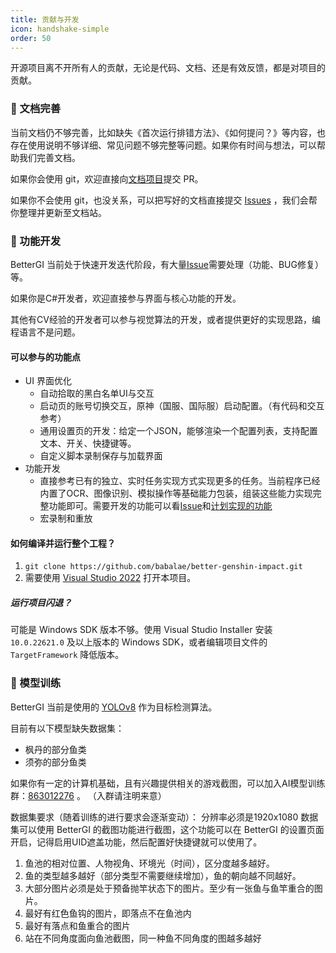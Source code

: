 ```yaml
---
title: 贡献与开发
icon: handshake-simple
order: 50
---
```


开源项目离不开所有人的贡献，无论是代码、文档、还是有效反馈，都是对项目的贡献。

### 📝 文档完善

当前文档仍不够完善，比如缺失《首次运行排错方法》、《如何提问？》等内容，也存在使用说明不够详细、常见问题不够完整等问题。如果你有时间与想法，可以帮助我们完善文档。

如果你会使用 git，欢迎直接向[文档项目](https://github.com/huiyadanli/bettergi-docs)提交 PR。

如果你不会使用 git，也没关系，可以把写好的文档直接提交 [Issues](https://github.com/huiyadanli/bettergi-docs/issues) ，我们会帮你整理并更新至文档站。

### 💎 功能开发

BetterGI 当前处于快速开发迭代阶段，有大量[Issue](https://github.com/babalae/better-genshin-impact/issues)需要处理（功能、BUG修复）等。

如果你是C#开发者，欢迎直接参与界面与核心功能的开发。

其他有CV经验的开发者可以参与视觉算法的开发，或者提供更好的实现思路，编程语言不是问题。

#### 可以参与的功能点

* UI 界面优化
  * 自动拾取的黑白名单UI与交互
  * 启动页的账号切换交互，原神（国服、国际服）启动配置。（有代码和交互参考）
  * 通用设置页的开发：给定一个JSON，能够渲染一个配置列表，支持配置文本、开关、快捷键等。
  * 自定义脚本录制保存与加载界面
* 功能开发
  * 直接参考已有的独立、实时任务实现方式实现更多的任务。当前程序已经内置了OCR、图像识别、模拟操作等基础能力包装，组装这些能力实现完整功能即可。需要开发的功能可以看[Issue](https://github.com/babalae/better-genshin-impact/issues)和[计划实现的功能](/feat.html)
  * 宏录制和重放

#### 如何编译并运行整个工程？

1. `git clone https://github.com/babalae/better-genshin-impact.git`
2. 需要使用 [Visual Studio 2022](https://visualstudio.microsoft.com/zh-hans/downloads/) 打开本项目。

##### 运行项目闪退？

可能是 Windows SDK 版本不够。使用 Visual Studio Installer 安装 `10.0.22621.0` 及以上版本的 Windows SDK，或者编辑项目文件的 `TargetFramework` 降低版本。

### 🍬 模型训练

BetterGI 当前是使用的 [YOLOv8](https://github.com/ultralytics/ultralytics) 作为目标检测算法。

目前有以下模型缺失数据集：

- 枫丹的部分鱼类
- 须弥的部分鱼类

如果你有一定的计算机基础，且有兴趣提供相关的游戏截图，可以加入AI模型训练群：[863012276](http://qm.qq.com/cgi-bin/qm/qr?_wv=1027&k=5MykSb0YDHtpU3QdJI7XDR-sbbdrqgZH&authKey=a8jOzCEnYilPZDPJV84OJnOSXw3z3xe8Jv6P5hj6f5Jq9V4TkB9V0sFWQDJe6nJK&noverify=0&group_code=863012276) 。 （入群请注明来意）

数据集要求（随着训练的进行要求会逐渐变动）：
分辨率必须是1920x1080 
数据集可以使用 BetterGI 的截图功能进行截图，这个功能可以在 BetterGI 的设置页面开启，记得启用UID遮盖功能，然后配置好快捷键就可以使用了。
1. 鱼池的相对位置、人物视角、环境光（时间），区分度越多越好。
2. 鱼的类型越多越好（部分类型不需要继续增加），鱼的朝向越不同越好。
3. 大部分图片必须是处于预备抛竿状态下的图片。至少有一张鱼与鱼竿重合的图片。
4. 最好有红色鱼钩的图片，即落点不在鱼池内
5. 最好有落点和鱼重合的图片
6. 站在不同角度面向鱼池截图，同一种鱼不同角度的图越多越好


